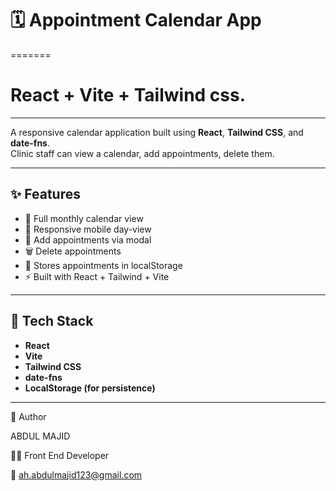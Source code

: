
# 🗓️ Appointment Calendar App
=======
# React + Vite + Tailwind css.
-------

A responsive calendar application built using **React**, **Tailwind CSS**, and **date-fns**.  
Clinic staff can view a calendar, add appointments, delete them.

--------

## ✨ Features

- 📅 Full monthly calendar view
- 📱 Responsive mobile day-view
- 📝 Add appointments via modal
- 🗑️ Delete appointments
- 💾 Stores appointments in localStorage
- ⚡ Built with React + Tailwind + Vite
----------
## 🔧 Tech Stack

- **React**
- **Vite**
- **Tailwind CSS**
- **date-fns**
- **LocalStorage (for persistence)**
-----------  
👤 Author

  ABDUL MAJID

🧑‍💻 Front End Developer

📧 ah.abdulmajid123@gmail.com




